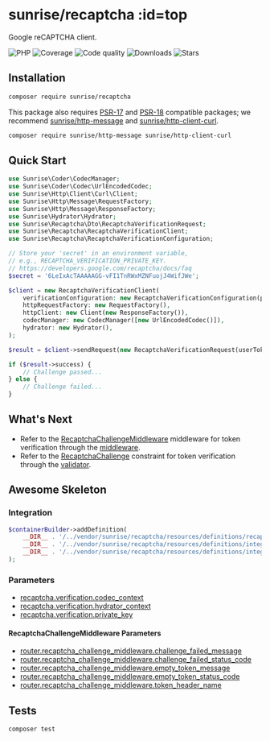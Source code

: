 # sunrise/recaptcha :id=top

Google reCAPTCHA client.

![PHP](https://img.shields.io/packagist/dependency-v/sunrise/recaptcha/php?style=social&logo=php&label=PHP)
![Coverage](https://img.shields.io/scrutinizer/coverage/g/sunrise-php/recaptcha?style=social)
![Code quality](https://img.shields.io/scrutinizer/quality/g/sunrise-php/recaptcha?style=social)
![Downloads](https://img.shields.io/packagist/dt/sunrise/recaptcha?style=social)
![Stars](https://img.shields.io/github/stars/sunrise-php/recaptcha?style=social)

## Installation

```bash
composer require sunrise/recaptcha
```

This package also requires [PSR-17](https://www.php-fig.org/psr/psr-17/) and [PSR-18](https://www.php-fig.org/psr/psr-18/) compatible packages;
we recommend [sunrise/http-message](/docs/packages/sunrise/http-message/) and [sunrise/http-client-curl](/docs/packages/sunrise/http-client-curl/).

```bash
composer require sunrise/http-message sunrise/http-client-curl
```

## Quick Start

```php
use Sunrise\Coder\CodecManager;
use Sunrise\Coder\Codec\UrlEncodedCodec;
use Sunrise\Http\Client\Curl\Client;
use Sunrise\Http\Message\RequestFactory;
use Sunrise\Http\Message\ResponseFactory;
use Sunrise\Hydrator\Hydrator;
use Sunrise\Recaptcha\Dto\RecaptchaVerificationRequest;
use Sunrise\Recaptcha\RecaptchaVerificationClient;
use Sunrise\Recaptcha\RecaptchaVerificationConfiguration;

// Store your 'secret' in an environment variable,
// e.g., RECAPTCHA_VERIFICATION_PRIVATE_KEY.
// https://developers.google.com/recaptcha/docs/faq
$secret = '6LeIxAcTAAAAAGG-vFI1TnRWxMZNFuojJ4WifJWe';

$client = new RecaptchaVerificationClient(
    verificationConfiguration: new RecaptchaVerificationConfiguration(privateKey: $secret),
    httpRequestFactory: new RequestFactory(),
    httpClient: new Client(new ResponseFactory()),
    codecManager: new CodecManager([new UrlEncodedCodec()]),
    hydrator: new Hydrator(),
);

$result = $client->sendRequest(new RecaptchaVerificationRequest(userToken: $token));

if ($result->success) {
    // Challenge passed...
} else {
    // Challenge failed...
}
```

## What's Next

- Refer to the [RecaptchaChallengeMiddleware](/docs/reference/middlewares.md#recaptchachallengemiddleware) middleware for token verification through the [middleware](/docs/reference/routing-annotations.md#middleware-in-the-form-of-an-fqn-class-name).
- Refer to the [RecaptchaChallenge](/docs/reference/validator-constraints.md#recaptchachallenge) constraint for token verification through the [validator](/docs/cookbook/validator-integration.md).

## Awesome Skeleton

### Integration

```php
$containerBuilder->addDefinition(
    __DIR__ . '/../vendor/sunrise/recaptcha/resources/definitions/recaptcha_verification.php',
    __DIR__ . '/../vendor/sunrise/recaptcha/resources/definitions/integration/router/middleware/recaptcha_challenge_middleware.php',
    __DIR__ . '/../vendor/sunrise/recaptcha/resources/definitions/integration/validator/constraint/recaptcha_challenge_validator.php',
);
```

### Parameters

- [recaptcha.verification.codec_context](/docs/reference/app-parameters.md#recaptcha_verification_codec_context)
- [recaptcha.verification.hydrator_context](/docs/reference/app-parameters.md#recaptcha_verification_hydrator_context)
- [recaptcha.verification.private_key](/docs/reference/app-parameters.md#recaptcha_verification_private_key)

#### RecaptchaChallengeMiddleware Parameters

- [router.recaptcha_challenge_middleware.challenge_failed_message](/docs/reference/app-parameters.md#router_recaptcha_challenge_middleware_challenge_failed_message)
- [router.recaptcha_challenge_middleware.challenge_failed_status_code](/docs/reference/app-parameters.md#router_recaptcha_challenge_middleware_challenge_failed_status_code)
- [router.recaptcha_challenge_middleware.empty_token_message](/docs/reference/app-parameters.md#router_recaptcha_challenge_middleware_empty_token_message)
- [router.recaptcha_challenge_middleware.empty_token_status_code](/docs/reference/app-parameters.md#router_recaptcha_challenge_middleware_empty_token_status_code)
- [router.recaptcha_challenge_middleware.token_header_name](/docs/reference/app-parameters.md#router_recaptcha_challenge_middleware_token_header_name)

## Tests

```bash
composer test
```
